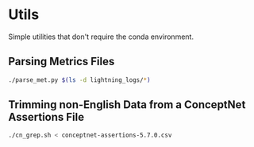 # Utils

Simple utilities that don't require the conda environment.

## Parsing Metrics Files

```bash
./parse_met.py $(ls -d lightning_logs/*)
```

## Trimming non-English Data from a ConceptNet Assertions File

```bash
./cn_grep.sh < conceptnet-assertions-5.7.0.csv
```
